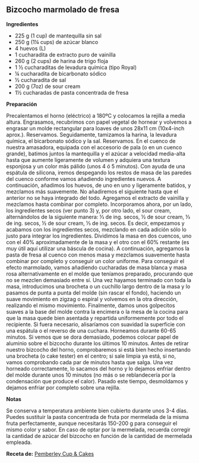 ## Bizcocho marmolado de fresa

**Ingredientes**

- 225 g (1 cup) de mantequilla sin sal
- 250 g (1¼ cups) de azúcar blanco
- 4 huevos (L)
- 1 cucharadita de extracto puro de vainilla
- 260 g (2 cups) de harina de trigo floja
- 1 ½ cucharaditas de levadura química (tipo Royal)
- ¼ cucharadita de bicarbonato sódico
- ½ cucharadita de sal
- 200 g (7oz) de sour cream
- 1½ cucharadas de pasta concentrada de fresa

**Preparación**

Precalentamos el horno (eléctrico) a 180ºC y colocamos la rejilla a media altura.
Engrasamos, recubrimos con papel vegetal de hornear y volvemos a engrasar un molde rectangular para loaves de unos 28x11 cm (10x4-inch aprox.). Reservamos.
Seguidamente, tamizamos la harina, la levadura química, el bicarbonato sódico y la sal. Reservamos.
En el cuenco de nuestra amasadora, equipada con el accesorio de pala (o en un cuenco grande), batimos juntos la mantequilla y el azúcar a velocidad media-alta hasta que aumente ligeramente de volumen y adquiera una textura esponjosa y un color más pálido (unos 4 ó 5 minutos). Con ayuda de una espátula de silicona, iremos despegando los restos de masa de las paredes del cuenco conforme vamos añadiendo ingredientes nuevos.
A continuación, añadimos los huevos, de uno en uno y ligeramente batidos, y mezclamos más suavemente. No añadiremos el siguiente hasta que el anterior no se haya integrado del todo.
Agregamos el extracto de vainilla y mezclamos hasta combinar por completo.
Incorporamos ahora, por un lado, los ingredientes secos (ver punto 3) y, por otro lado, el sour cream, alternándolos de la siguiente manera: ⅓ de ing. secos, ½ de sour cream, ⅓ de ing. secos, ½ de sour cream, ⅓ de ing. secos. Es decir, empezamos y acabamos con los ingredientes secos, mezclando en cada adición sólo lo justo para integrar los ingredientes.
Dividimos la masa en dos cuencos, uno con el 40% aproximadamente de la masa y el otro con el 60% restante (es muy útil aquí utilizar una báscula de cocina). A continuación, agregamos la pasta de fresa al cuenco con menos masa y mezclamos suavemente hasta combinar por completo y conseguir un color uniforme.
Para conseguir el efecto marmolado, vamos añadiendo cucharadas de masa blanca y masa rosa alternativamente en el molde que teníamos preparado, procurando que no se mezclen demasiado entre sí. Una vez hayamos terminado con toda la masa, introducimos una brocheta o un cuchillo largo dentro de la masa y lo pasamos de punta a punta del molde (sin rascar el fondo), haciendo un suave movimiento en zigzag o espiral y volvemos en la otra dirección, realizando el mismo movimiento. Finalmente, damos unos golpecitos suaves a la base del molde contra la encimera o la mesa de la cocina para que la masa quede bien asentada y repartida uniformemente por todo el recipiente. Si fuera necesario, alisaríamos con suavidad la superficie con una espátula o el reverso de una cuchara.
Horneamos durante 60-65 minutos. Si vemos que se dora demasiado, podemos colocar papel de aluminio sobre el bizcocho durante los últimos 10 minutos. Antes de retirar nuestro bizcocho del horno, comprobaremos si está bien hecho insertando una brocheta (o cake tester) en el centro; si sale limpia ya está, si no, vamos comprobando cada par de minutos hasta que salga.
Una vez horneado correctamente, lo sacamos del horno y lo dejamos enfriar dentro del molde durante unos 10 minutos (no más o se reblandecería por la condensación que produce el calor). Pasado este tiempo, desmoldamos y dejamos enfriar por completo sobre una rejilla.

**Notas**

Se conserva a temperatura ambiente bien cubierto durante unos 3-4 días.
Puedes sustituir la pasta concentrada de fruta por mermelada de la misma fruta perfectamente, aunque necesitarás 150-200 g para conseguir el mismo color y sabor. En caso de optar por la mermelada, recuerda corregir la cantidad de azúcar del bizcocho en función de la cantidad de mermelada empleada.

**Receta de:** [Pemberley Cup & Cakes](http://pemberleycupandcakes.com/2015/04/28/strawberry-swirl-pound-cake-bizcocho-marmolado-de-fresa/)
